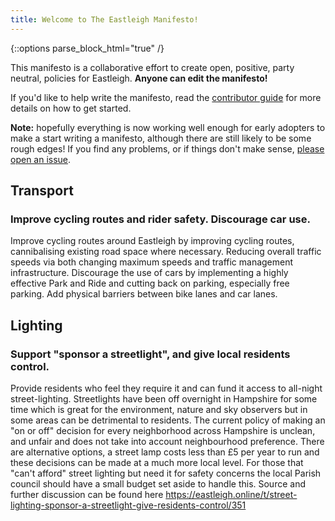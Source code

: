 ```yaml
---
title: Welcome to The Eastleigh Manifesto!
---
```


{::options parse_block_html="true" /}
<div class='well'>
  
This manifesto is a collaborative effort to create open, positive, party neutral, policies for Eastleigh. **Anyone can edit the manifesto!**

If you'd like to help write the manifesto, read the [contributor guide](contributing.html) for more details on how to get started.

</div>

**Note:** hopefully everything is now working well enough for early adopters to make a start writing a manifesto, although there are still likely to be some rough edges! If you find any problems, or if things don't make sense, [please open an issue](https://github.com/OpenEastleighPolitics/eastleigh-manifesto/issues/new?labels=bug).


## Transport

### Improve cycling routes and rider safety. Discourage car use.

Improve cycling routes around Eastleigh by improving cycling routes, cannibalising existing road space where necessary. Reducing overall traffic speeds via both changing maximum speeds and traffic management infrastructure. Discourage the use of cars by implementing a highly effective Park and Ride and cutting back on parking, especially free parking. Add physical barriers between bike lanes and car lanes.

## Lighting

### Support "sponsor a streetlight", and give local residents control.

Provide residents who feel they require it and can fund it access to all-night street-lighting.  Streetlights have been off overnight in Hampshire for some time which is great for the environment, nature and sky observers but in some areas can be detrimental to residents.  The current policy of making an "on or off" decision for every neighborhood across Hampshire is unclean, and unfair and does not take into account neighbourhood preference.  There are alternative options, a street lamp costs less than £5 per year to run and these decisions can be made at a much more local level.  For those that "can't afford" street lighting but need it for safety concerns the local Parish council should have a small budget set aside to handle this.  Source and further discussion can be found here https://eastleigh.online/t/street-lighting-sponsor-a-streetlight-give-residents-control/351

